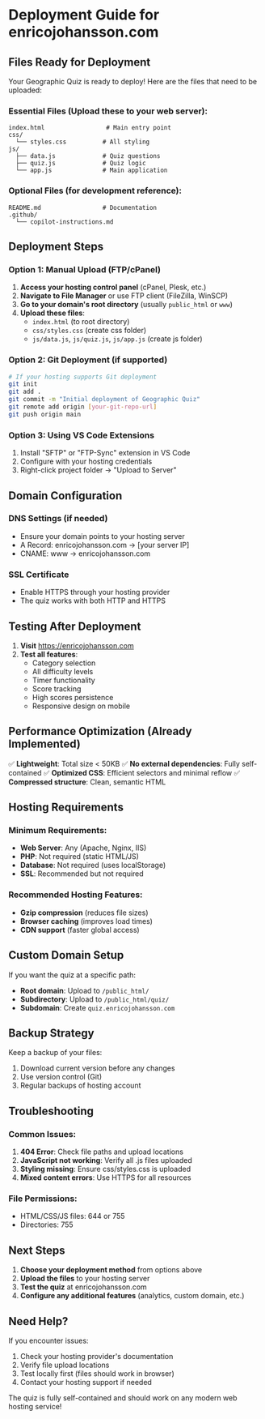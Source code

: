 # Deployment Guide for enricojohansson.com

## Files Ready for Deployment

Your Geographic Quiz is ready to deploy! Here are the files that need to be uploaded:

### Essential Files (Upload these to your web server):
```
index.html                 # Main entry point
css/
  └── styles.css          # All styling
js/
  ├── data.js             # Quiz questions
  ├── quiz.js             # Quiz logic
  └── app.js              # Main application
```

### Optional Files (for development reference):
```
README.md                 # Documentation
.github/
  └── copilot-instructions.md
```

## Deployment Steps

### Option 1: Manual Upload (FTP/cPanel)
1. **Access your hosting control panel** (cPanel, Plesk, etc.)
2. **Navigate to File Manager** or use FTP client (FileZilla, WinSCP)
3. **Go to your domain's root directory** (usually `public_html` or `www`)
4. **Upload these files**:
   - `index.html` (to root directory)
   - `css/styles.css` (create css folder)
   - `js/data.js`, `js/quiz.js`, `js/app.js` (create js folder)

### Option 2: Git Deployment (if supported)
```bash
# If your hosting supports Git deployment
git init
git add .
git commit -m "Initial deployment of Geographic Quiz"
git remote add origin [your-git-repo-url]
git push origin main
```

### Option 3: Using VS Code Extensions
1. Install "SFTP" or "FTP-Sync" extension in VS Code
2. Configure with your hosting credentials
3. Right-click project folder → "Upload to Server"

## Domain Configuration

### DNS Settings (if needed)
- Ensure your domain points to your hosting server
- A Record: enricojohansson.com → [your server IP]
- CNAME: www → enricojohansson.com

### SSL Certificate
- Enable HTTPS through your hosting provider
- The quiz works with both HTTP and HTTPS

## Testing After Deployment

1. **Visit** https://enricojohansson.com
2. **Test all features**:
   - Category selection
   - All difficulty levels
   - Timer functionality
   - Score tracking
   - High scores persistence
   - Responsive design on mobile

## Performance Optimization (Already Implemented)

✅ **Lightweight**: Total size < 50KB
✅ **No external dependencies**: Fully self-contained
✅ **Optimized CSS**: Efficient selectors and minimal reflow
✅ **Compressed structure**: Clean, semantic HTML

## Hosting Requirements

### Minimum Requirements:
- **Web Server**: Any (Apache, Nginx, IIS)
- **PHP**: Not required (static HTML/JS)
- **Database**: Not required (uses localStorage)
- **SSL**: Recommended but not required

### Recommended Hosting Features:
- **Gzip compression** (reduces file sizes)
- **Browser caching** (improves load times)
- **CDN support** (faster global access)

## Custom Domain Setup

If you want the quiz at a specific path:
- **Root domain**: Upload to `/public_html/`
- **Subdirectory**: Upload to `/public_html/quiz/`
- **Subdomain**: Create `quiz.enricojohansson.com`

## Backup Strategy

Keep a backup of your files:
1. Download current version before any changes
2. Use version control (Git)
3. Regular backups of hosting account

## Troubleshooting

### Common Issues:
1. **404 Error**: Check file paths and upload locations
2. **JavaScript not working**: Verify all .js files uploaded
3. **Styling missing**: Ensure css/styles.css is uploaded
4. **Mixed content errors**: Use HTTPS for all resources

### File Permissions:
- HTML/CSS/JS files: 644 or 755
- Directories: 755

## Next Steps

1. **Choose your deployment method** from options above
2. **Upload the files** to your hosting server
3. **Test the quiz** at enricojohansson.com
4. **Configure any additional features** (analytics, custom domain, etc.)

## Need Help?

If you encounter issues:
1. Check your hosting provider's documentation
2. Verify file upload locations
3. Test locally first (files should work in browser)
4. Contact your hosting support if needed

The quiz is fully self-contained and should work on any modern web hosting service!